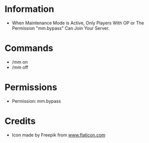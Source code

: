 # Information 
 - When Maintenance Mode is Active, Only Players With OP or The Permission "mm.bypass" Can Join Your Server.
# Commands
- /mm on
- /mm off
# Permissions
- Permission: mm.bypass
# Credits
- Icon made by Freepik from www.flaticon.com
